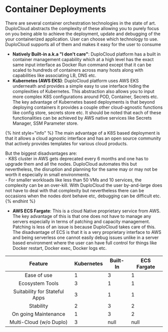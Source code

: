 # Container Deployments

There are several container orchestration technologies in the state of art. DuploCloud abstracts the complexity of these allowing you to purely focus on you being able to achieve the deployment, update and debugging of the your containerized application. User can choose which technology to use. DuploCloud supports all of them and makes it easy for the user to consume

* **Natively Built-in a.k.a "I don't care"**: DuploCloud platform has a built in container management capability which at a high level has the exact same input interface as Docker Run command except that it can be scaled to hundreds of containers across many hosts along with capabilities like associating LB, DNS etc.
* **Kubernetes (AWS EKS)**: DuploCloud platform uses AWS EKS underneath and provides a simple easy to use interface hiding the complexities of Kubernetes. This abstraction also allows you to input more complex K8S configurations around POD, Container, Secrets etc. The key advantage of Kubernetes based deployments is that beyond deploying containers it provides a couple other cloud-agnostic functions like config store, secrets store etc. It should be noted that each of these functionalities can be achieved by AWS native services like Secrets Manager, SSM Parameter store.&#x20;

{% hint style="info" %}
The main advantage of a K8S based deployment is that it allows a cloud agnostic interface and has an open source community that actively provides templates for various cloud products.

But the biggest disadvantages are:\
\- K8S cluster in AWS gets deprecated every 6 months and one has to upgrade them and all the nodes. DuploCloud automates this but nevertheless, the disruption and planning for the same may or may not be worth it especially in small environments.\
\- For smaller workloads like less than 50 VMs and 10 services, the complexity can be an over-kill. With DuploCloud the user by-and-large does not have to deal with that complexity  but nevertheless there can be occasions when the nodes dont behave etc, debugging can be difficult etc.
{% endhint %}

* **AWS ECS Fargate**: This is a cloud Native proprietary service from AWS. The key advantage of this is that one does not have to manage any servers especially in terms of patching and capacity management. Patching is less of an issue is because DuploCloud takes care of this. The disadvantage of ECS is that it is a very proprietary interface to AWS and being serverless one cannot easily debug issues unlike in a server based environment where the user can have full control for things like Docker restart, Docker exec, Docker logs etc. &#x20;

<table><thead><tr><th align="center">Feature</th><th data-type="rating" data-max="3">Kubernetes</th><th data-type="rating" data-max="3">Built-In</th><th data-type="rating" data-max="3">ECS Fargate</th></tr></thead><tbody><tr><td align="center">Ease of use</td><td>1</td><td>3</td><td>1</td></tr><tr><td align="center">Ecosystem Tools</td><td>3</td><td>1</td><td>1</td></tr><tr><td align="center">Suitability for Stateful Apps</td><td>3</td><td>1</td><td>1</td></tr><tr><td align="center">Stability</td><td>2</td><td>3</td><td>2</td></tr><tr><td align="center">On going Maintenance</td><td>1</td><td>3</td><td>2</td></tr><tr><td align="center">Multi-Cloud (w/o Duplo)</td><td>3</td><td>null</td><td>null</td></tr></tbody></table>

